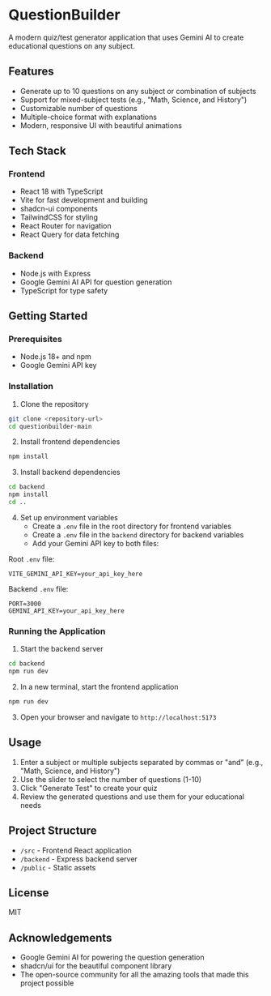 # QuestionBuilder

A modern quiz/test generator application that uses Gemini AI to create educational questions on any subject.

## Features

- Generate up to 10 questions on any subject or combination of subjects
- Support for mixed-subject tests (e.g., "Math, Science, and History")
- Customizable number of questions
- Multiple-choice format with explanations
- Modern, responsive UI with beautiful animations

## Tech Stack

### Frontend
- React 18 with TypeScript
- Vite for fast development and building
- shadcn-ui components
- TailwindCSS for styling
- React Router for navigation
- React Query for data fetching

### Backend
- Node.js with Express
- Google Gemini AI API for question generation
- TypeScript for type safety

## Getting Started

### Prerequisites
- Node.js 18+ and npm
- Google Gemini API key

### Installation

1. Clone the repository
```bash
git clone <repository-url>
cd questionbuilder-main
```

2. Install frontend dependencies
```bash
npm install
```

3. Install backend dependencies
```bash
cd backend
npm install
cd ..
```

4. Set up environment variables
   - Create a `.env` file in the root directory for frontend variables
   - Create a `.env` file in the `backend` directory for backend variables
   - Add your Gemini API key to both files:

Root `.env` file:
```
VITE_GEMINI_API_KEY=your_api_key_here
```

Backend `.env` file:
```
PORT=3000
GEMINI_API_KEY=your_api_key_here
```

### Running the Application

1. Start the backend server
```bash
cd backend
npm run dev
```

2. In a new terminal, start the frontend application
```bash
npm run dev
```

3. Open your browser and navigate to `http://localhost:5173`

## Usage

1. Enter a subject or multiple subjects separated by commas or "and" (e.g., "Math, Science, and History")
2. Use the slider to select the number of questions (1-10)
3. Click "Generate Test" to create your quiz
4. Review the generated questions and use them for your educational needs

## Project Structure

- `/src` - Frontend React application
- `/backend` - Express backend server
- `/public` - Static assets

## License

MIT

## Acknowledgements

- Google Gemini AI for powering the question generation
- shadcn/ui for the beautiful component library
- The open-source community for all the amazing tools that made this project possible
